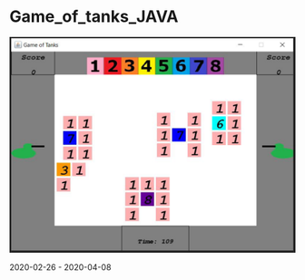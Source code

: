 # Game_of_tanks_JAVA

<img src="https://github.com/zakrzewskib/Game_of_tanks_JAVA/blob/main/documentation/game.PNG" alt="drawing" width="800px"/>

2020-02-26 - 2020-04-08 
